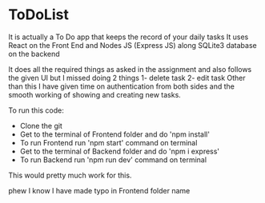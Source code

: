 # ToDoList
It is actually a To Do app that keeps the record of your daily tasks
It uses React on the Front End and
Nodes JS (Express JS) along SQLite3 database on the backend

It does all the required things as asked in the assignment and also 
follows the given UI but I missed doing 2 things 1- delete task 2- edit task
Other than this I have given time on authentication from both sides and the smooth
working of showing and creating new tasks.

To run this code:
- Clone the git
- Get to the terminal of Frontend folder and do 'npm install'
- To run Frontend run 'npm start' command on terminal
- Get to the terminal of Backend folder and do 'npm i express'
- To run Backend run 'npm run dev' command on terminal

This would pretty much work for this.

phew I know I have made typo in Frontend folder name
